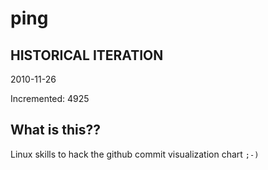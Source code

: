 # ping

## HISTORICAL ITERATION
2010-11-26

Incremented: 4925

## What is this?? 
Linux skills to hack the github commit visualization chart `;-)`
